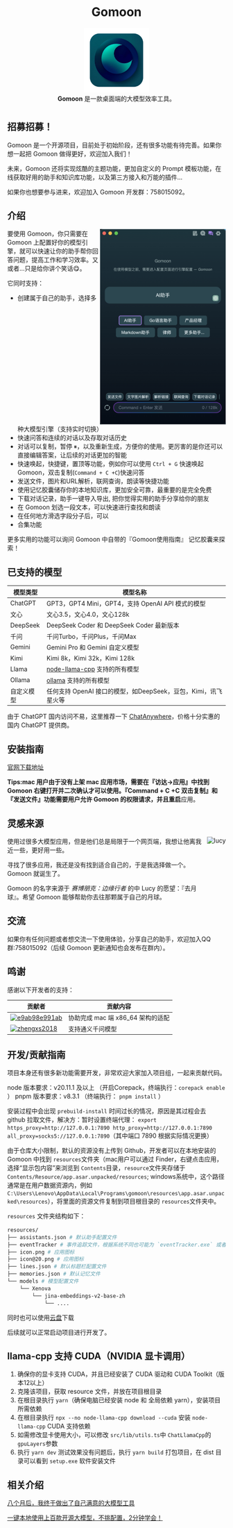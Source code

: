 <h1 align="center">Gomoon</h1>
<div align="center">
<img order-radius="100px" height="150px" src="https://github.com/wizardAEI/blog-images/blob/main/gomoon-icon.png" alt=""/>
<div><b>Gomoon</b> 是一款桌面端的大模型效率工具。</div>
</div>

<h1 align="center"> </h1>

## 招募招募！

<img order-radius="100px" align="left" height="160px" src="https://github.com/wizardAEI/Gomoon/assets/61337085/df3aab98-d40e-4e97-827f-7436ff6f823b" alt=""/>

Gomoon 是一个开源项目，目前处于初始阶段，还有很多功能有待完善。如果你想一起把 Gomoon 做得更好，欢迎加入我们！

未来，Gomoon 还将实现炫酷的主题功能，更加自定义的 Prompt 模板功能，在线获取好用的助手和知识库功能，以及第三方接入和万能的插件...

如果你也想要参与进来，欢迎加入 Gomoon 开发群：758015092。

## 介绍

<img order-radius="100px" align="right"  height="450px" src="https://github.com/wizardAEI/blog-images/blob/main/gomoon-jietu3.jpg" alt=""/>

要使用 Gomoon，你只需要在 Gomoon 上配置好你的模型引擎，就可以快速让你的助手帮你回答问题，提高工作和学习效率。又或者...只是给你讲个笑话😋。

它同时支持：

- 创建属于自己的助手，选择多种大模型引擎（支持实时切换）
- 快速问答和连续的对话以及存取对话历史
- 对话可以复制，暂停 ⏸，以及重新生成，方便你的使用。更厉害的是你还可以直接编辑答案，让后续的对话更加的智能
- 快速唤起，快捷键，置顶等功能，例如你可以使用 `Ctrl + G` 快速唤起 Gomoon，双击复制(`Command + C +C`)快速问答
- 发送文件，图片和URL解析，联网查询，朗读等快捷功能
- 使用记忆胶囊储存你的本地知识库，更加安全可靠，最重要的是完全免费
- 下载对话记录，助手一键导入导出, 把你觉得实用的助手分享给你的朋友
- 在 Gomoon 划选一段文本，可以快速进行查找和朗读
- 在任何地方滑选字段分子后，可以
- 合集功能

更多实用的功能可以询问 Gomoon 中自带的『Gomoon使用指南』 记忆胶囊来探索！

## 已支持的模型

| 模型类型   | 模型名称                                                                 |
| ---------- | ------------------------------------------------------------------------ |
| ChatGPT    | GPT3，GPT4 Mini，GPT4，支持 OpenAI API 模式的模型                        |
| 文心       | 文心3.5，文心4.0，文心128k                                               |
| DeepSeek   | DeepSeek Coder 和 DeepSeek Coder 最新版本                                |
| 千问       | 千问Turbo，千问Plus，千问Max                                             |
| Gemini     | Gemini Pro 和 Gemini 自定义模型                                          |
| Kimi       | Kimi 8k，Kimi 32k，Kimi 128k                                             |
| Llama      | [node-llama-cpp](https://withcatai.github.io/node-llama-cpp) 支持的所有模型 |
| Ollama     | [ollama](https://ollama.com/) 支持的所有模型                                |
| 自定义模型 | 任何支持 OpenAI 接口的模型，如DeepSeek，豆包，Kimi，讯飞星火等           |

由于 ChatGPT 国内访问不易，这里推荐一下 [ChatAnywhere](https://peiqishop.me/)，价格十分实惠的国内 ChatGPT 提供商。

## 安装指南

[官网下载地址](https://gomoon.top)

**Tips:**mac 用户由于没有上架 mac 应用市场，需要在『**访达**→应用』中找到 Gomoon 右键打开并二次确认才可以使用。『Command + C +C 双击复制』和『发送文件』功能需要用户允许 Gomoon 的权限请求，并且**重启**应用。

## 灵感来源

<img align="right" height="180px" src="https://github.com/wizardAEI/Gomoon/assets/61337085/8c4a7dd2-0956-4c60-ab11-378d7df47937" alt="lucy"/>

使用过很多大模型应用，但是他们总是局限于一个网页端，我想让他离我近一些，更好用一些。

寻找了很多应用，我还是没有找到适合自己的，于是我选择做一个。Gomoon 就诞生了。

Gomoon 的名字来源于 _赛博朋克：边缘行者_ 的中 Lucy 的愿望：『去月球』。希望 Gomoon 能够帮助你去往那颗属于自己的月球。

## 交流

如果你有任何问题或者想交流一下使用体验，分享自己的助手，欢迎加入QQ群:758015092（后续 Gomoon 更新通知也会发布在群内）。

## 鸣谢

感谢以下开发者的支持：

| 贡献者                                                                                     | 贡献内容                          |
| ------------------------------------------------------------------------------------------ | --------------------------------- |
| [![e9ab98e991ab](https://github.com/e9ab98e991ab.png?size=50)](https://github.com/e9ab98e991ab) | 协助完成 mac 端 x86_64 架构的适配 |
| [![zhengxs2018](https://github.com/zhengxs2018.png?size=50)](https://github.com/zhengxs2018)    | 支持通义千问模型                  |

## 开发/贡献指南

项目本身还有很多新功能需要开发，非常欢迎大家加入项目组，一起来贡献代码。

node 版本要求：v20.11.1 及以上 （开启Corepack，终端执行：`corepack enable` ）
pnpm 版本要求：v8.3.1 （终端执行： `pnpm install` ）

安装过程中会出现 `prebuild-install` 时间过长的情况，原因是其过程会去 github 拉取文件，解决方：暂时设置终端代理：
`export https_proxy=http://127.0.0.1:7890 http_proxy=http://127.0.0.1:7890 all_proxy=socks5://127.0.0.1:7890`（其中端口 7890 根据实际情况更换）

由于仓库大小限制，默认的资源没有上传到 Github，开发者可以在本地安装的 Gomoon 中找到 `resources`文件夹（mac用户可以通过 Finder，右键点击应用，选择“显示包内容”来浏览到 `Contents`目录，`resource`文件夹存储于 `Contents/Resource/app.asar.unpacked/resources`; windows系统中，这个路径通常是在用户数据资源内，例如 `C:\Users\Lenovo\AppData\Local\Programs\gomoon\resources\app.asar.unpacked\resources`），将里面的资源文件复制到项目根目录的 `resources`文件夹中。

`resources` 文件夹结构如下：

```bash
resources/
├── assistants.json # 默认助手配置文件
├── eventTracker # 事件追踪文件，根据系统不同也可能为 `eventTracker.exe` 或者 `eventTracker-x86`
├── icon.png # 应用图标
├── icon@20.png # 应用图标
├── lines.json # 默认标题栏配置文件
├── memories.json # 默认记忆文件
└── models # 模型配置文件
    └── Xenova
        └── jina-embeddings-v2-base-zh
            └── ....
```

同时也可以使用[云盘](https://www.123pan.com/s/Cwttjv-29lXv.html)下载

后续就可以正常启动项目进行开发了。

## llama-cpp 支持 CUDA（NVIDIA 显卡调用）

1. 确保你的显卡支持 CUDA，并且已经安装了 CUDA 驱动和 CUDA Toolkit（版本12以上）
2. 克隆该项目，获取 resource 文件，并放在项目根目录
3. 在根目录执行 `yarn`（确保电脑已经安装 node 和 全局依赖 yarn），安装项目所需依赖
4. 在根目录执行 `npx --no node-llama-cpp download --cuda` 安装 `node-llama-cpp` CUDA 支持依赖
5. 如需修改显卡使用大小，可以修改 `src/lib/utils.ts`中 `ChatLlamaCpp`的 `gpuLayers`参数
6. 执行 `yarn dev` 测试效果没有问题后，执行 `yarn build` 打包项目，在 dist 目录可以看到 `setup.exe` 软件安装文件

## 相关介绍

[八个月后，我终于做出了自己满意的大模型工具](https://juejin.cn/post/7388444606457757715)

[一键本地使用上百款开源大模型，不挑配置，2分钟学会！](https://www.bilibili.com/video/BV1uM4m127hV)
